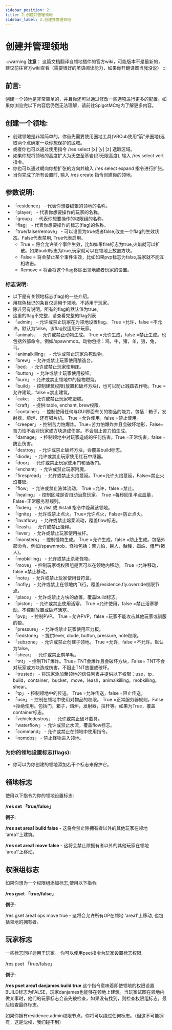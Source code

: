 ```yaml
---
sidebar_position: 2
title: 2.创建并管理领地
sidebar_label: 2.创建并管理领地
---
```


# 创建并管理领地

:::warning
**注意**：
这篇文档翻译自领地插件的官方wiki，可能版本不是最新的，建议前往官方wiki查看（需要很好的英语阅读能力，如果你开翻译器当我没说）
:::

## 前言:

创建一个领地是非常简单的，并且你还可以通过修改一些选项进行更多的配置。如果你浏览完以下内容后仍然无法理解，请前往SpigotMC帖内了解更多内容。

## 创建一个领地:

- 创建领地是非常简单的，你首先需要使用圈地工具(VRCub使用“箭”来圈地)选取两个点确定一块你想保护的区域。
- 或者你也可以通过使用指令 /res select [x] [y] [z] 选取区域。
- 如果你想将领地的高度扩大为天空至基岩(即无限高度), 输入 /res select vert 指令。
- 你也可以通过朝向你想扩张的方向并输入 /res select expand 指令进行扩张。
- 当你完成了所有设置时, 输入 /res create 指令创建你的领地。

## 参数说明:

- 「residence」 - 代表你想要编辑的领地的名称。
- 「player」 - 代表你想要操作的玩家的名称。
- 「group」 - 代表你想要操作的权限组的名称。
- 「flag」 - 代表你想要操作的标志(flag)的名称。
- 「true/false/remove」 - 可以设置为true或者false,改变一个flag的生效状态。False代表禁用, True代表启用。
    - True = 将会允许某个事件生效，比如如果fire标志为true,火焰就可以扩散。如果build标志为true,玩家就可以在领地上放置方块。
    - False = 将会禁止某个事件生效，比如如果pvp标志为false,玩家就不能互相攻击。
    - Remove = 将会将这个flag移除出领地或者玩家的设置。

### 标志说明:

- 以下是有关领地标志(flag)的一些介绍。
- 用棕色标记的条目仅适用于领地，不适用于玩家。
- 除非另有说明，所有的flag的默认值为true。
- 这里的flag不完整，请查看完整的flag列表
- 「admin」 - 允许或禁止玩家在为领地设置flag。 True =允许，false =不允许。默认为false。该flag仅适用于玩家。
- 「animals」 - 允许或禁止动物生成。 True =允许生成，false =禁止生成。也包括外部命令，例如/spawnmob。动物包括：鸡，牛，猪，羊，狼，兔，马。
- 「animalkilling」 - 允许或禁止玩家杀死动物。
- 「brew」 - 允许或禁止玩家使用酿造台。
- 「bed」 - 允许或禁止玩家使用床。
- 「button」 - 允许或禁止玩家使用按钮。
- 「burn」 - 允许或禁止领地中的怪物燃烧。
- 「build」 - 控制建筑权限(放置和破坏方块)，也可以防止践踏农作物。True =允许建筑，false =禁止建筑。
- 「cake」 - 允许或禁止玩家吃蛋糕。
- 「craft」 - 提供:table, enchant, brew权限.
- 「container」 - 控制使用任何与GUI界面有关的物品的能力，包括：箱子，发射器，熔炉，还有唱片机。 True =允许使用，false =禁止使用。
- 「creeper」 - 控制苦力怕爆炸。True=苦力怕爆炸并且会破坏地形，False=苦力怕不会对玩家或方块造成伤害。不会阻止苦力怕生成。
- 「damage」 - 控制领地中对玩家造成的任何伤害。True =正常伤害，false =防止伤害。
- 「destroy」 - 允许或禁止破坏方块，会覆盖build标志。
- 「diode」 - 允许或禁止玩家使用红石中继器。
- 「door」 - 允许或禁止玩家使用门和活板门。
- 「enchant」 - 允许或禁止玩家附魔。
- 「firespread」 - 允许或禁止火焰蔓延。True=允许火焰蔓延，False=禁止火焰蔓延。
- 「flow」 - 允许或禁止液体流动。 True =允许，false =禁止。
- 「healing」 - 控制区域是否自动治愈玩家。 True =每秒回复半点血量，False=正常服务器规则。
- 「hiden」 - 从 /list 或 /listall 指令中隐藏该领地。
- 「ignite」 - 允许或禁止点火。True=允许点火，False=防止点火。
- 「lavaflow」 - 允许或禁止熔浆流动，覆盖flow标志。
- 「leash」 - 允许或禁止拴绳。
- 「lever」 - 允许或禁止玩家使用拉杆。
- 「monsters」 - 控制怪物生成。 True =允许生成，false =防止生成。包括外部命令，例如/spawnmob。怪物包括：苦力怕，巨人，骷髅，蜘蛛，僵尸(猪人)。
- 「mobkilling」 - 允许或禁止杀死怪物。
- 「move」 - 控制玩家或权限组是否可以在领地内移动。 True =允许移动，false =禁止移动。
- 「note」 - 允许或禁止玩家使用音符盒。
- 「nofly」 - 允许或禁止在领地内飞行。覆盖residence.fly.override权限节点。
- 「place」 - 允许或禁止方块的放置，覆盖build标志。
- 「piston」 - 允许或禁止使用活塞。 True =允许使用，false =禁止活塞移动。不控制放置或破坏活塞。
- 「pvp」 - 控制PVP。 True =允许PVP，false =玩家不能攻击其他玩家或驯服的狼。
- 「pressure」 - 允许或禁止玩家使用压力板。
- 「redstone」 - 提供lever, diode, button, pressure, note权限。
- 「subzone」 - 允许或禁止创建子领地。 True =允许，false =不允许。默认为false。
- 「shear」 - 允许或禁止剪羊毛。
- 「tnt」 - 控制TNT爆炸。True= TNT会爆炸且会破坏方块，False= TNT不会对玩家或方块造成伤害。不阻止TNT放置或破坏。
- 「trusted」 - 将玩家添加至领地的信任列表并提供以下权限：use，tp，build，container，bucket，move，leash，animalkilling，mobkilling，shear。
- 「tp」 - 控制领地中的传送。 True =允许传送，false =阻止传送。
- 「use」 - 控制在领地中使用对物品的权限。 True =正常服务器规则，False =拒绝使用。包括门，箱子，熔炉，发射器，拉杆等。如果为True，覆盖container标志。
- 「vehicledestroy」 - 允许或禁止破坏载具。
- 「waterflow」 - 允许或禁止水流，覆盖flow标志。
- 「command」 - 允许或禁止在领地中使用指令。
- 「nomobs」 - 禁止怪物进入领地。

### 为你的领地设置标志(flags):

- 你可以为你创建的领地添加若干个标志来保护它。

## 领地标志

使用以下指令为你的领地设置标志:

**/res set 「true/false」**

**例子:**

**/res set area1 build false** - 这将会禁止除拥有者以外的其他玩家在领地 'area1'上建筑。

**/res set area1 move false** - 这将会禁止除拥有者以外的其他玩家在领地 'area1'上移动。

## 权限组标志

如果你想为一个权限组添加标志,使用以下指令:

**/res gset 「true/false」**

**例子:**

/res gset area1 ops move true - 这将会允许所有OP在领地 'area1'上移动, 也包括领地的拥有者。

## 玩家标志

一些标志同样适用于玩家。 你可以使用pset指令为玩家设置标志权限.

/res pset 「true/false」

**例子:**

**/res pset area1 danjames build true** 这个指令意味着即使领地的权限设置BUILD标志为FALSE，玩家danjames也能够在领地上建筑。当玩家试图在领地内做某事时，他们的玩家标志会首先被检查，如果没有找到，则检查权限组标志，最后检查最终标志。

如果你拥有residence.admin权限节点，你将可以绕过任何标志。（但这不可能拥有，这是沈权，我们碰不到）

